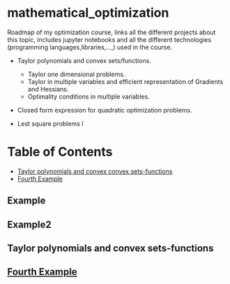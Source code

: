 # mathematical_optimization
Roadmap of my optimization course, links all the different projects about this topic, includes jupyter notebooks and all the different technologies (programming languages,libraries,...,) used in the course. 


- Taylor polynomials and convex sets/functions.
  - Taylor one dimensional problems.
  - Taylor in multiple variables and efficient representation of Gradients and Hessians.
  - Optimality conditions in multiple variables.

- Closed form expression for quadratic optimization problems.
- Lest square problems I 
# Table of Contents

- [Taylor polynomials and convex convex sets-functions](#taylor-polynomials-and-convex-sets-functions)
- [Fourth Example](#fourth-examplehttpwwwfourthexamplecom)


## Example
## Example2
## Taylor polynomials and convex sets-functions
## [Fourth Example](http://www.fourthexample.com) 
